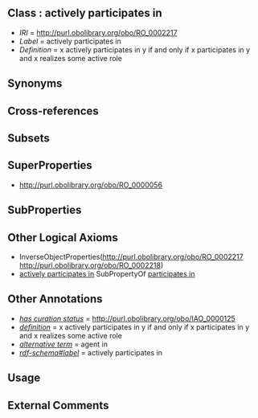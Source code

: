 
## Class : actively participates in

 * *IRI* = http://purl.obolibrary.org/obo/RO_0002217
 * *Label* = actively participates in
 * *Definition* = x actively participates in y if and only if x participates in y and x realizes some active role

## Synonyms


## Cross-references


## Subsets


## SuperProperties

 * <http://purl.obolibrary.org/obo/RO_0000056>

## SubProperties


## Other Logical Axioms

 * InverseObjectProperties(<http://purl.obolibrary.org/obo/RO_0002217> <http://purl.obolibrary.org/obo/RO_0002218>)
 * [actively participates in](../../RO/17/RO_0002217.md) SubPropertyOf [participates in](../../RO/56/RO_0000056.md)

## Other Annotations

 * *[has curation status](../../IAO/14/IAO_0000114.md)* = http://purl.obolibrary.org/obo/IAO_0000125
 * *[definition](../../IAO/15/IAO_0000115.md)* = x actively participates in y if and only if x participates in y and x realizes some active role
 * *[alternative term](../../IAO/18/IAO_0000118.md)* = agent in
 * *[rdf-schema#label](../../el/rdf-schema#label.md)* = actively participates in

## Usage


## External Comments

